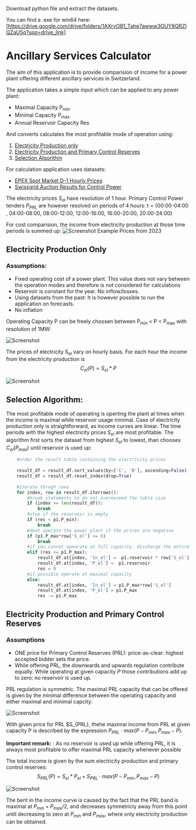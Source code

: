 Download python file and extract the datasets.

You can find a .exe for win64 here: [https://drive.google.com/drive/folders/1AXrvOB1_Tahe7awww3GUY8QRZIQZaU5q?usp=drive_link]

# Ancillary Services Calculator

The aim of this application is to provide comparision of income for a power plant offering different ancillary services in Switzerland.

The application takes a simple input which can be applied to any power plant: 

- Maximal Capacity P<sub>min</sub>
- Minimal Capacity P<sub>max</sub>
- Annual Reservoir Capacity Res

And converts calculates the most profitable mode of operation using:

1. [Electricity Production only](#ElProd)
2. [Electricity Production and Primary Control Reserves](#PRL)
3. [Selection Algorithm](#SelAlg)

For calculation application uses datasets:
- [EPEX Spot Market D-1 Hourly Prices](https://transparency.entsoe.eu/transmission-domain/r2/dayAheadPrices/show?name=&defaultValue=true&viewType=TABLE&areaType=BZN&atch=false&dateTime.dateTime=02.12.2023+00:00|CET|DAY&biddingZone.values=CTY|10YCH-SWISSGRIDZ!BZN|10YCH-SWISSGRIDZ&resolution.values=PT60M&dateTime.timezone=CET_CEST&dateTime.timezone_input=CET+(UTC+1)+/+CEST+(UTC+2))
- [Swissgrid Auction Results for Control Power](https://www.swissgrid.ch/en/home/customers/topics/ancillary-services/tenders.html)

The electricity prices $S_{el}$ have resolution of 1 hour. Primary Control Power tenders $P_{PRL}$ are however resolved on periods of 4 hours: t = {00:00-04:00 , 04:00-08:00, 08:00-12:00, 12:00-16:00, 16:00-20:00, 20:00-24:00}

For cost comparision, the income from electricity production at those time periods is summed up:
![Screenshot](FigurePlots/PriceComp.jpg)
Example Prices from 2023


## Electricity Production Only <a name="ElProd"></a>

### Assumptions:
- Fixed operating cost of a power plant. This value does not vary between the operation modes and therefore is not considered for calculations​
- Reservoir is constant for the year​. No inflow/losses.
- Using datasets from the past: It is however possible to run the application on forecasts. 
- No inflation



Operating Capacity P can be freely choosen between P<sub>min</sub> < P < P<sub>max</sub> with resolution of 1MW: 

![Screenshot](FigurePlots/ElProd.png)

The prices of electricity S<sub>el</sub> vary on hourly basis. For each hour the income from the electricity production is $$C_{el}(P) = S_{el} * P $$

![Screenshot](FigurePlots/ElIncome.png)

## Selection Algorithm: 
The most profitable mode of operating is operting the plant at times when the income is maximal while reservoir usage minimal. Case of electricity production only is straightforward, as income curves are linear. The time periods with the highest electricity prices $S_{el}$ are most profitable. The algorithm first sorts the dataset from highest $S_{el}$ to lowest, than chooses $C_{el}(P_{max})$ until reservoir is used up: 

```python
    #order the result table containing the electricity prices
    
    result_df = result_df.sort_values(by=['C', 'B'], ascending=False)
    result_df = result_df.reset_index(drop=True)
    
    #iterate throgh rows
    for index, row in result_df.iterrows():
        #break statements to do not overexceed the table size
        if (index >= len(result_df)):
            break    
        #stop if the reservoir is empty
        if (res < p1.P_min):
            break
        #dont operate the power plant if the prices are negative 
        if (p1.P_max*row['S_el'] <= 0)
            break
        #if you cannot opearate at full capacity, discharge the entire reservoir 
        elif (res <= p1.P_max):
            result_df.at[index, 'In_el'] =  p1.reservoir * row['S_el'] 
            result_df.at[index, 'P_el'] =  p1.reservoir
            res = 0
        #if possible operate at maximal capacity
        else:
            result_df.at[index, 'In_el'] = p1.P_max*row['S_el'] 
            result_df.at[index, 'P_el'] = p1.P_max
            res -= p1.P_max

```

## Electricity Production and Primary Control Reserves <a name="PRL"></a>

### Assumptions
- ONE price for Primary Control Reserves (PRL): price-as-clear: highest accepted bidder sets the price.
- While offering PRL, the downwards and upwards regulation contribute equally. While operating at given capacity $P$ those contributions add up to zero: no reservoir is used up.

PRL regulation is symmetric. The maximal PRL capacity that can be offered is given by the minimal difference between the operating capacity and either maximal and minimal capcity: 

![Screenshot](FigurePlots/PRLProd.png)

With given price for PRL $S_{PRL}, thehe maximal income from PRL at given capacity P is described by the expression $P_{PRL} \cdot max(P-P_{min}, P_{max}-P)$.

**Important remark:**
: As no reservoir is used up while offering PRL, it is always most profitable to offer maximal PRL capacity whenever possible

The total income is given by the sum electricity production and primary control reserves:
$$S_{PRL}(P) =  S_{el} * P_{el} + S_{PRL} \cdot max(P-P_{min}, P_{max}-P)$$


![Screenshot](FigurePlots/PRLIncome.png)

The bent in the income curve is caused by the fact that the PRL band is maximal at $P_{min} + P_{max} / 2$, and decreases symmetricly away from this point until decreasing to zero at $P_{min}$ and $P_{max}$, where only electricity production can be obtained.




